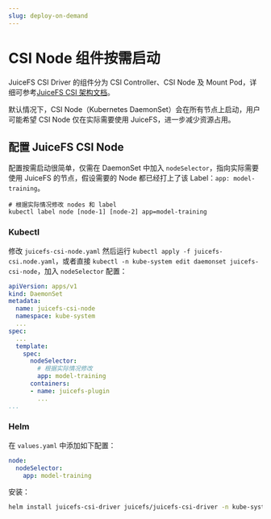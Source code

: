 ```yaml
---
slug: deploy-on-demand
---
```


# CSI Node 组件按需启动

JuiceFS CSI Driver 的组件分为 CSI Controller、CSI Node 及 Mount Pod，详细可参考[JuiceFS CSI 架构文档](../introduction.md)。

默认情况下，CSI Node（Kubernetes DaemonSet）会在所有节点上启动，用户可能希望 CSI Node 仅在实际需要使用 JuiceFS，进一步减少资源占用。

## 配置 JuiceFS CSI Node

配置按需启动很简单，仅需在 DaemonSet 中加入 `nodeSelector`，指向实际需要使用 JuiceFS 的节点，假设需要的 Node 都已经打上了该 Label：`app: model-training`。

```shell
# 根据实际情况修改 nodes 和 label
kubectl label node [node-1] [node-2] app=model-training
```

### Kubectl

修改 `juicefs-csi-node.yaml` 然后运行 `kubectl apply -f juicefs-csi.node.yaml`，或者直接 `kubectl -n kube-system edit daemonset juicefs-csi-node`，加入 `nodeSelector` 配置：

```yaml {11-12}
apiVersion: apps/v1
kind: DaemonSet
metadata:
  name: juicefs-csi-node
  namespace: kube-system
  ...
spec:
  ...
  template:
    spec:
      nodeSelector:
        # 根据实际情况修改
        app: model-training
      containers:
      - name: juicefs-plugin
        ...
...
```

### Helm

在 `values.yaml` 中添加如下配置：

```yaml title="values.yaml"
node:
  nodeSelector:
    app: model-training
```

安装：

```bash
helm install juicefs-csi-driver juicefs/juicefs-csi-driver -n kube-system -f ./values.yaml
```
